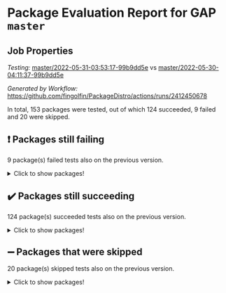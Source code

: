 # Package Evaluation Report for GAP `master`

## Job Properties

*Testing:* [master/2022-05-31-03:53:17-99b9dd5e](https://github.com/fingolfin/PackageDistro/blob/data/reports/master/2022-05-31-03:53:17-99b9dd5e) vs [master/2022-05-30-04:11:37-99b9dd5e](https://github.com/fingolfin/PackageDistro/blob/data/reports/master/2022-05-30-04:11:37-99b9dd5e)

*Generated by Workflow:* https://github.com/fingolfin/PackageDistro/actions/runs/2412450678

In total, 153 packages were tested, out of which 124 succeeded, 9 failed and 20 were skipped.

## :exclamation: Packages still failing

9 package(s) failed tests also on the previous version.
<details><summary>Click to show packages!</summary>

- fining 1.4.1 [(failure)](https://github.com/fingolfin/PackageDistro/runs/6663912784?check_suite_focus=true)
- francy 1.2.4 [(failure)](https://github.com/fingolfin/PackageDistro/runs/6663913194?check_suite_focus=true)
- hap 1.39 [(failure)](https://github.com/fingolfin/PackageDistro/runs/6663913849?check_suite_focus=true)
- normalizinterface 1.3.2 [(failure)](https://github.com/fingolfin/PackageDistro/runs/6663915241?check_suite_focus=true)
- packagemanager 1.2 [(failure)](https://github.com/fingolfin/PackageDistro/runs/6663915454?check_suite_focus=true)
- rcwa 4.6.4 [(failure)](https://github.com/fingolfin/PackageDistro/runs/6663916113?check_suite_focus=true)
- recog 1.3.2 [(failure)](https://github.com/fingolfin/PackageDistro/runs/6663916377?check_suite_focus=true)
- semigroups 4.0.0 [(failure)](https://github.com/fingolfin/PackageDistro/runs/6663916812?check_suite_focus=true)
- ugaly 4.0.2 [(failure)](https://github.com/fingolfin/PackageDistro/runs/6663917908?check_suite_focus=true)
</details>

## :heavy_check_mark: Packages still succeeding

124 package(s) succeeded tests also on the previous version.
<details><summary>Click to show packages!</summary>

- ace 5.4 [(success)](https://github.com/fingolfin/PackageDistro/runs/6663910701?check_suite_focus=true)
- aclib 1.3.2 [(success)](https://github.com/fingolfin/PackageDistro/runs/6663910789?check_suite_focus=true)
- agt 0.2 [(success)](https://github.com/fingolfin/PackageDistro/runs/6663910849?check_suite_focus=true)
- alnuth 3.2.1 [(success)](https://github.com/fingolfin/PackageDistro/runs/6663910892?check_suite_focus=true)
- anupq 3.2.6 [(success)](https://github.com/fingolfin/PackageDistro/runs/6663910928?check_suite_focus=true)
- atlasrep 2.1.2 [(success)](https://github.com/fingolfin/PackageDistro/runs/6663910972?check_suite_focus=true)
- autodoc 2022.03.10 [(success)](https://github.com/fingolfin/PackageDistro/runs/6663911011?check_suite_focus=true)
- automata 1.15 [(success)](https://github.com/fingolfin/PackageDistro/runs/6663911047?check_suite_focus=true)
- automgrp 1.3.2 [(success)](https://github.com/fingolfin/PackageDistro/runs/6663911087?check_suite_focus=true)
- autpgrp 1.10.2 [(success)](https://github.com/fingolfin/PackageDistro/runs/6663911119?check_suite_focus=true)
- cap 2022.05-08 [(success)](https://github.com/fingolfin/PackageDistro/runs/6663911152?check_suite_focus=true)
- caratinterface 2.3.3 [(success)](https://github.com/fingolfin/PackageDistro/runs/6663911191?check_suite_focus=true)
- cddinterface 2020.06.24 [(success)](https://github.com/fingolfin/PackageDistro/runs/6663911227?check_suite_focus=true)
- circle 1.6.5 [(success)](https://github.com/fingolfin/PackageDistro/runs/6663911269?check_suite_focus=true)
- classicpres 1.22 [(success)](https://github.com/fingolfin/PackageDistro/runs/6663911319?check_suite_focus=true)
- cohomolo 1.6.10 [(success)](https://github.com/fingolfin/PackageDistro/runs/6663911362?check_suite_focus=true)
- congruence 1.2.4 [(success)](https://github.com/fingolfin/PackageDistro/runs/6663911420?check_suite_focus=true)
- corelg 1.56 [(success)](https://github.com/fingolfin/PackageDistro/runs/6663911480?check_suite_focus=true)
- crime 1.6 [(success)](https://github.com/fingolfin/PackageDistro/runs/6663911532?check_suite_focus=true)
- crisp 1.4.5 [(success)](https://github.com/fingolfin/PackageDistro/runs/6663911609?check_suite_focus=true)
- crypting 0.10 [(success)](https://github.com/fingolfin/PackageDistro/runs/6663911694?check_suite_focus=true)
- cryst 4.1.24 [(success)](https://github.com/fingolfin/PackageDistro/runs/6663911826?check_suite_focus=true)
- crystcat 1.1.9 [(success)](https://github.com/fingolfin/PackageDistro/runs/6663911906?check_suite_focus=true)
- ctbllib 1.3.4 [(success)](https://github.com/fingolfin/PackageDistro/runs/6663911983?check_suite_focus=true)
- cubefree 1.19 [(success)](https://github.com/fingolfin/PackageDistro/runs/6663912054?check_suite_focus=true)
- curlinterface 2.2.2 [(success)](https://github.com/fingolfin/PackageDistro/runs/6663912119?check_suite_focus=true)
- cvec 2.7.5 [(success)](https://github.com/fingolfin/PackageDistro/runs/6663912171?check_suite_focus=true)
- datastructures 0.2.7 [(success)](https://github.com/fingolfin/PackageDistro/runs/6663912218?check_suite_focus=true)
- deepthought 1.0.5 [(success)](https://github.com/fingolfin/PackageDistro/runs/6663912273?check_suite_focus=true)
- design 1.7 [(success)](https://github.com/fingolfin/PackageDistro/runs/6663912324?check_suite_focus=true)
- difsets 2.3.1 [(success)](https://github.com/fingolfin/PackageDistro/runs/6663912369?check_suite_focus=true)
- digraphs 1.5.3 [(success)](https://github.com/fingolfin/PackageDistro/runs/6663912429?check_suite_focus=true)
- edim 1.3.5 [(success)](https://github.com/fingolfin/PackageDistro/runs/6663912497?check_suite_focus=true)
- example 4.3.1 [(success)](https://github.com/fingolfin/PackageDistro/runs/6663912551?check_suite_focus=true)
- factint 1.6.3 [(success)](https://github.com/fingolfin/PackageDistro/runs/6663912613?check_suite_focus=true)
- ferret 1.0.7 [(success)](https://github.com/fingolfin/PackageDistro/runs/6663912660?check_suite_focus=true)
- fga 1.4.0 [(success)](https://github.com/fingolfin/PackageDistro/runs/6663912727?check_suite_focus=true)
- float 1.0.3 [(success)](https://github.com/fingolfin/PackageDistro/runs/6663912851?check_suite_focus=true)
- format 1.4.3 [(success)](https://github.com/fingolfin/PackageDistro/runs/6663912912?check_suite_focus=true)
- forms 1.2.7 [(success)](https://github.com/fingolfin/PackageDistro/runs/6663912973?check_suite_focus=true)
- fplsa 1.2.5 [(success)](https://github.com/fingolfin/PackageDistro/runs/6663913045?check_suite_focus=true)
- fr 2.4.8 [(success)](https://github.com/fingolfin/PackageDistro/runs/6663913103?check_suite_focus=true)
- fwtree 1.3 [(success)](https://github.com/fingolfin/PackageDistro/runs/6663913309?check_suite_focus=true)
- gbnp 1.0.5 [(success)](https://github.com/fingolfin/PackageDistro/runs/6663913369?check_suite_focus=true)
- generalizedmorphismsforcap 2022.05-01 [(success)](https://github.com/fingolfin/PackageDistro/runs/6663913433?check_suite_focus=true)
- genss 1.6.6 [(success)](https://github.com/fingolfin/PackageDistro/runs/6663913488?check_suite_focus=true)
- gradedringforhomalg 2022.03-01 [(success)](https://github.com/fingolfin/PackageDistro/runs/6663913547?check_suite_focus=true)
- grape 4.8.5 [(success)](https://github.com/fingolfin/PackageDistro/runs/6663913596?check_suite_focus=true)
- groupoids 1.69 [(success)](https://github.com/fingolfin/PackageDistro/runs/6663913652?check_suite_focus=true)
- grpconst 2.6.2 [(success)](https://github.com/fingolfin/PackageDistro/runs/6663913695?check_suite_focus=true)
- guarana 0.96.3 [(success)](https://github.com/fingolfin/PackageDistro/runs/6663913748?check_suite_focus=true)
- guava 3.16 [(success)](https://github.com/fingolfin/PackageDistro/runs/6663913797?check_suite_focus=true)
- hapcryst 0.1.14 [(success)](https://github.com/fingolfin/PackageDistro/runs/6663913901?check_suite_focus=true)
- hecke 1.5.3 [(success)](https://github.com/fingolfin/PackageDistro/runs/6663913946?check_suite_focus=true)
- help 3.5 [(success)](https://github.com/fingolfin/PackageDistro/runs/6663913978?check_suite_focus=true)
- idrel 2.43 [(success)](https://github.com/fingolfin/PackageDistro/runs/6663914024?check_suite_focus=true)
- images 1.3.1 [(success)](https://github.com/fingolfin/PackageDistro/runs/6663914055?check_suite_focus=true)
- intpic 0.2.4 [(success)](https://github.com/fingolfin/PackageDistro/runs/6663914089?check_suite_focus=true)
- io 4.7.2 [(success)](https://github.com/fingolfin/PackageDistro/runs/6663914126?check_suite_focus=true)
- irredsol 1.4.3 [(success)](https://github.com/fingolfin/PackageDistro/runs/6663914167?check_suite_focus=true)
- json 2.1.0 [(success)](https://github.com/fingolfin/PackageDistro/runs/6663914214?check_suite_focus=true)
- jupyterkernel 1.4.1 [(success)](https://github.com/fingolfin/PackageDistro/runs/6663914264?check_suite_focus=true)
- jupyterviz 1.5.1 [(success)](https://github.com/fingolfin/PackageDistro/runs/6663914310?check_suite_focus=true)
- kan 1.34 [(success)](https://github.com/fingolfin/PackageDistro/runs/6663914382?check_suite_focus=true)
- kbmag 1.5.9 [(success)](https://github.com/fingolfin/PackageDistro/runs/6663914437?check_suite_focus=true)
- laguna 3.9.5 [(success)](https://github.com/fingolfin/PackageDistro/runs/6663914492?check_suite_focus=true)
- liealgdb 2.2.1 [(success)](https://github.com/fingolfin/PackageDistro/runs/6663914542?check_suite_focus=true)
- liepring 2.6 [(success)](https://github.com/fingolfin/PackageDistro/runs/6663914596?check_suite_focus=true)
- liering 2.4.2 [(success)](https://github.com/fingolfin/PackageDistro/runs/6663914637?check_suite_focus=true)
- linearalgebraforcap 2022.05-04 [(success)](https://github.com/fingolfin/PackageDistro/runs/6663914694?check_suite_focus=true)
- loops 3.4.1 [(success)](https://github.com/fingolfin/PackageDistro/runs/6663914740?check_suite_focus=true)
- lpres 1.0.3 [(success)](https://github.com/fingolfin/PackageDistro/runs/6663914789?check_suite_focus=true)
- majoranaalgebras 1.4 [(success)](https://github.com/fingolfin/PackageDistro/runs/6663914817?check_suite_focus=true)
- mapclass 1.4.5 [(success)](https://github.com/fingolfin/PackageDistro/runs/6663914880?check_suite_focus=true)
- matgrp 0.64 [(success)](https://github.com/fingolfin/PackageDistro/runs/6663914943?check_suite_focus=true)
- modisom 2.5.2 [(success)](https://github.com/fingolfin/PackageDistro/runs/6663914974?check_suite_focus=true)
- modulepresentationsforcap 2022.05-03 [(success)](https://github.com/fingolfin/PackageDistro/runs/6663915026?check_suite_focus=true)
- monoidalcategories 2022.05-05 [(success)](https://github.com/fingolfin/PackageDistro/runs/6663915067?check_suite_focus=true)
- nconvex 2020.11-04 [(success)](https://github.com/fingolfin/PackageDistro/runs/6663915139?check_suite_focus=true)
- nilmat 1.4.1 [(success)](https://github.com/fingolfin/PackageDistro/runs/6663915178?check_suite_focus=true)
- nock 1.5 [(success)](https://github.com/fingolfin/PackageDistro/runs/6663915210?check_suite_focus=true)
- nq 2.5.8 [(success)](https://github.com/fingolfin/PackageDistro/runs/6663915275?check_suite_focus=true)
- numericalsgps 1.3.0 [(success)](https://github.com/fingolfin/PackageDistro/runs/6663915315?check_suite_focus=true)
- openmath 11.5.1 [(success)](https://github.com/fingolfin/PackageDistro/runs/6663915359?check_suite_focus=true)
- orb 4.8.4 [(success)](https://github.com/fingolfin/PackageDistro/runs/6663915417?check_suite_focus=true)
- patternclass 2.4.2 [(success)](https://github.com/fingolfin/PackageDistro/runs/6663915506?check_suite_focus=true)
- permut 2.0.4 [(success)](https://github.com/fingolfin/PackageDistro/runs/6663915549?check_suite_focus=true)
- polenta 1.3.10 [(success)](https://github.com/fingolfin/PackageDistro/runs/6663915593?check_suite_focus=true)
- polymaking 0.8.6 [(success)](https://github.com/fingolfin/PackageDistro/runs/6663915634?check_suite_focus=true)
- primgrp 3.4.2 [(success)](https://github.com/fingolfin/PackageDistro/runs/6663915683?check_suite_focus=true)
- profiling 2.5.0 [(success)](https://github.com/fingolfin/PackageDistro/runs/6663915728?check_suite_focus=true)
- qpa 1.33 [(success)](https://github.com/fingolfin/PackageDistro/runs/6663915776?check_suite_focus=true)
- quagroup 1.8.3 [(success)](https://github.com/fingolfin/PackageDistro/runs/6663915847?check_suite_focus=true)
- radiroot 2.9 [(success)](https://github.com/fingolfin/PackageDistro/runs/6663916002?check_suite_focus=true)
- rds 1.8 [(success)](https://github.com/fingolfin/PackageDistro/runs/6663916260?check_suite_focus=true)
- repndecomp 1.2.1 [(success)](https://github.com/fingolfin/PackageDistro/runs/6663916508?check_suite_focus=true)
- repsn 3.1.0 [(success)](https://github.com/fingolfin/PackageDistro/runs/6663916615?check_suite_focus=true)
- resclasses 4.7.2 [(success)](https://github.com/fingolfin/PackageDistro/runs/6663916696?check_suite_focus=true)
- scscp 2.3.1 [(success)](https://github.com/fingolfin/PackageDistro/runs/6663916761?check_suite_focus=true)
- sglppow 2.2 [(success)](https://github.com/fingolfin/PackageDistro/runs/6663916892?check_suite_focus=true)
- sgpviz 0.999.5 [(success)](https://github.com/fingolfin/PackageDistro/runs/6663916960?check_suite_focus=true)
- simpcomp 2.1.14 [(success)](https://github.com/fingolfin/PackageDistro/runs/6663917010?check_suite_focus=true)
- singular 2020.12.18 [(success)](https://github.com/fingolfin/PackageDistro/runs/6663917051?check_suite_focus=true)
- sla 1.5.3 [(success)](https://github.com/fingolfin/PackageDistro/runs/6663917108?check_suite_focus=true)
- smallgrp 1.5 [(success)](https://github.com/fingolfin/PackageDistro/runs/6663917173?check_suite_focus=true)
- smallsemi 0.6.13 [(success)](https://github.com/fingolfin/PackageDistro/runs/6663917244?check_suite_focus=true)
- sonata 2.9.4 [(success)](https://github.com/fingolfin/PackageDistro/runs/6663917299?check_suite_focus=true)
- sophus 1.25 [(success)](https://github.com/fingolfin/PackageDistro/runs/6663917343?check_suite_focus=true)
- spinsym 1.5.2 [(success)](https://github.com/fingolfin/PackageDistro/runs/6663917423?check_suite_focus=true)
- symbcompcc 1.3.2 [(success)](https://github.com/fingolfin/PackageDistro/runs/6663917485?check_suite_focus=true)
- thelma 1.3 [(success)](https://github.com/fingolfin/PackageDistro/runs/6663917577?check_suite_focus=true)
- tomlib 1.2.9 [(success)](https://github.com/fingolfin/PackageDistro/runs/6663917660?check_suite_focus=true)
- toric 1.9.5 [(success)](https://github.com/fingolfin/PackageDistro/runs/6663917751?check_suite_focus=true)
- transgrp 3.6.2 [(success)](https://github.com/fingolfin/PackageDistro/runs/6663917835?check_suite_focus=true)
- unipot 1.5 [(success)](https://github.com/fingolfin/PackageDistro/runs/6663917975?check_suite_focus=true)
- unitlib 4.1.0 [(success)](https://github.com/fingolfin/PackageDistro/runs/6663918042?check_suite_focus=true)
- utils 0.72 [(success)](https://github.com/fingolfin/PackageDistro/runs/6663918115?check_suite_focus=true)
- uuid 0.7 [(success)](https://github.com/fingolfin/PackageDistro/runs/6663918186?check_suite_focus=true)
- walrus 0.9991 [(success)](https://github.com/fingolfin/PackageDistro/runs/6663918256?check_suite_focus=true)
- wedderga 4.10.2 [(success)](https://github.com/fingolfin/PackageDistro/runs/6663918317?check_suite_focus=true)
- xmod 2.88 [(success)](https://github.com/fingolfin/PackageDistro/runs/6663918382?check_suite_focus=true)
- xmodalg 1.22 [(success)](https://github.com/fingolfin/PackageDistro/runs/6663918459?check_suite_focus=true)
- yangbaxter 0.10.0 [(success)](https://github.com/fingolfin/PackageDistro/runs/6663918531?check_suite_focus=true)
- zeromqinterface 0.13 [(success)](https://github.com/fingolfin/PackageDistro/runs/6663918597?check_suite_focus=true)
</details>

## :heavy_minus_sign: Packages that were skipped

20 package(s) skipped tests also on the previous version.
<details><summary>Click to show packages!</summary>

- 4ti2interface 2022.03-01 [(skipped)](https://github.com/fingolfin/PackageDistro/runs/6663845648?check_suite_focus=true)
- browse 1.8.14 [(skipped)](https://github.com/fingolfin/PackageDistro/runs/6663845648?check_suite_focus=true)
- examplesforhomalg 2022.03-01 [(skipped)](https://github.com/fingolfin/PackageDistro/runs/6663845648?check_suite_focus=true)
- gapdoc 1.6.5 [(skipped)](https://github.com/fingolfin/PackageDistro/runs/6663845648?check_suite_focus=true)
- gauss 2022.03-01 [(skipped)](https://github.com/fingolfin/PackageDistro/runs/6663845648?check_suite_focus=true)
- gaussforhomalg 2022.03-01 [(skipped)](https://github.com/fingolfin/PackageDistro/runs/6663845648?check_suite_focus=true)
- gradedmodules 2022.03-01 [(skipped)](https://github.com/fingolfin/PackageDistro/runs/6663845648?check_suite_focus=true)
- homalg 2022.03-01 [(skipped)](https://github.com/fingolfin/PackageDistro/runs/6663845648?check_suite_focus=true)
- homalgtocas 2022.03-01 [(skipped)](https://github.com/fingolfin/PackageDistro/runs/6663845648?check_suite_focus=true)
- io_forhomalg 2022.03-01 [(skipped)](https://github.com/fingolfin/PackageDistro/runs/6663845648?check_suite_focus=true)
- itc 1.5.1 [(skipped)](https://github.com/fingolfin/PackageDistro/runs/6663845648?check_suite_focus=true)
- localizeringforhomalg 2022.03-01 [(skipped)](https://github.com/fingolfin/PackageDistro/runs/6663845648?check_suite_focus=true)
- matricesforhomalg 2022.04-01 [(skipped)](https://github.com/fingolfin/PackageDistro/runs/6663845648?check_suite_focus=true)
- modules 2022.03-01 [(skipped)](https://github.com/fingolfin/PackageDistro/runs/6663845648?check_suite_focus=true)
- polycyclic 2.16 [(skipped)](https://github.com/fingolfin/PackageDistro/runs/6663845648?check_suite_focus=true)
- ringsforhomalg 2022.04-01 [(skipped)](https://github.com/fingolfin/PackageDistro/runs/6663845648?check_suite_focus=true)
- sco 2022.03-01 [(skipped)](https://github.com/fingolfin/PackageDistro/runs/6663845648?check_suite_focus=true)
- toolsforhomalg 2022.05-01 [(skipped)](https://github.com/fingolfin/PackageDistro/runs/6663845648?check_suite_focus=true)
- toricvarieties 2022.03.23 [(skipped)](https://github.com/fingolfin/PackageDistro/runs/6663845648?check_suite_focus=true)
- xgap 4.31 [(skipped)](https://github.com/fingolfin/PackageDistro/runs/6663845648?check_suite_focus=true)
</details>

